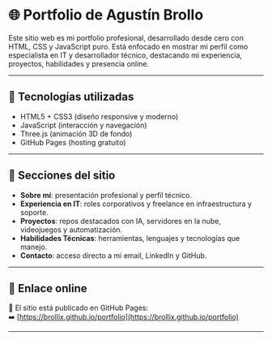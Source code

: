 # 🌐 Portfolio de Agustín Brollo

Este sitio web es mi portfolio profesional, desarrollado desde cero con HTML, CSS y JavaScript puro. Está enfocado en mostrar mi perfil como especialista en IT y desarrollador técnico, destacando mi experiencia, proyectos, habilidades y presencia online.

---

## 🧰 Tecnologías utilizadas

- HTML5 + CSS3 (diseño responsive y moderno)
- JavaScript (interacción y navegación)
- Three.js (animación 3D de fondo)
- GitHub Pages (hosting gratuito)

---

## 🧠 Secciones del sitio

- **Sobre mí**: presentación profesional y perfil técnico.
- **Experiencia en IT**: roles corporativos y freelance en infraestructura y soporte.
- **Proyectos**: repos destacados con IA, servidores en la nube, videojuegos y automatización.
- **Habilidades Técnicas**: herramientas, lenguajes y tecnologías que manejo.
- **Contacto**: acceso directo a mi email, LinkedIn y GitHub.

---

## 🔗 Enlace online

📍 El sitio está publicado en GitHub Pages:  
➡️ [https://brollix.github.io/portfolio](https://brollix.github.io/portfolio)

---
